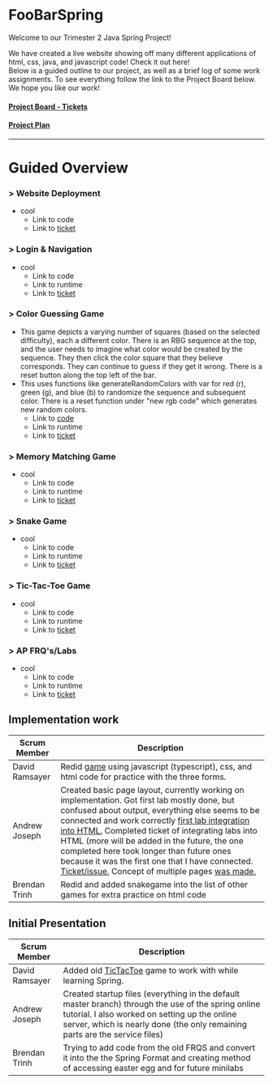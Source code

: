 # FooBarSpring
Welcome to our Trimester 2 Java Spring Project!


We have created a live website showing off many different applications of html, css, java, and javascript code! Check it out here! <br>
Below is a guided outline to our project, as well as a brief log of some work assignments. To see everything follow the link to the Project Board below. <br>
We hope you like our work! 

#### [Project Board - Tickets](https://github.com/AndrewPhilipJoseph/FooBarSpring/projects/1)
#### [Project Plan](https://docs.google.com/document/d/1BfC11oQnmn8DtsHVdqGQ3fDUcyWNKPyixhZ0jkPgNaM)

------------------------------------------------

# **Guided Overview**
   ### > Website Deployment
   - cool
     - Link to code
     - Link to [ticket](https://github.com/AndrewPhilipJoseph/FooBarSpring/projects/1#card-56555908)
   ### > Login & Navigation
   - cool
     - Link to code
     - Link to runtime
     - Link to [ticket](https://github.com/AndrewPhilipJoseph/FooBarSpring/projects/1#card-54732335)
   ### > Color Guessing Game
   - This game depicts a varying number of squares (based on the selected difficulty), each a different color. There is an RBG sequence at the top, and the user needs to imagine what color would be created by the sequence. They then click the color square that they believe corresponds. They can continue to guess if they get it wrong. There is a reset button along the top left of the bar.
   - This uses functions like generateRandomColors with var for red (r), green (g), and blue (b) to randomize the sequence and subsequent color. There is a reset function under "new rgb code" which generates new random colors.
     - Link to [code](https://github.com/AndrewPhilipJoseph/FooBarSpring/tree/Other/src/main/Games/GuesstheColor)
     - Link to runtime
     - Link to [ticket](https://github.com/AndrewPhilipJoseph/FooBarSpring/projects/1#card-56551048)
   ### > Memory Matching Game
   - cool
     - Link to code
     - Link to runtime
     - Link to [ticket](https://github.com/AndrewPhilipJoseph/FooBarSpring/projects/1#card-56551070)
   ### > Snake Game
   - cool
     - Link to code
     - Link to runtime
     - Link to [ticket](https://github.com/AndrewPhilipJoseph/FooBarSpring/projects/1#card-54340604)
   ### > Tic-Tac-Toe Game
   - cool
     - Link to code
     - Link to runtime
     - Link to [ticket](https://github.com/AndrewPhilipJoseph/FooBarSpring/projects/1#card-55945819)
   ### > AP FRQ's/Labs
   - cool
     - Link to code
     - Link to runtime
     - Link to [ticket](https://github.com/AndrewPhilipJoseph/FooBarSpring/projects/1#card-54732413)

## **Implementation work**
| Scrum Member | Description |
|--------|-------|
| David Ramsayer | Redid [game](https://github.com/AndrewPhilipJoseph/FooBarSpring/tree/Other/src/main/resources/static/TicTacToe) using javascript (typescript), css, and html code for practice with the three forms. |
| Andrew Joseph  |Created basic page layout, currently working on implementation. Got first lab mostly done, but confused about output, everything else seems to be connected and work correctly [first lab integration into HTML.](https://github.com/AndrewPhilipJoseph/FooBarSpring/blob/Other/src/main/resources/templates/AndrewLabs/CoinGame.html) Completed ticket of integrating labs into HTML (more will be added in the future, the one completed here took longer than future ones because it was the first one that I have connected. [Ticket/issue.](https://github.com/AndrewPhilipJoseph/FooBarSpring/issues/1) Concept of multiple pages [was made.](https://github.com/AndrewPhilipJoseph/FooBarSpring/blob/Other/src/main/resources/templates/AndrewLabs/AndrewMain.html)|
| Brendan Trinh  |Redid and added snakegame into the list of other games for extra practice on html code|



## **Initial Presentation**

| Scrum Member | Description |
|--------|-------|
| David Ramsayer | Added old [TicTacToe](https://github.com/AndrewPhilipJoseph/FooBarSpring/blob/main/src/src/Imports/TicTacToeUI.java) game to work with while learning Spring. |
| Andrew Joseph  |Created startup files (everything in the default master branch) through the use of the spring online tutorial. I also worked on setting up the online server, which is nearly done (the only remaining parts are the service files)|
| Brendan Trinh  |Trying to add code from the old FRQS and convert it into the the Spring Format and creating method of accessing easter egg and for future minilabs

